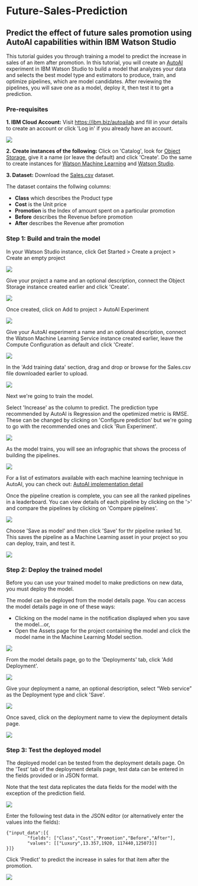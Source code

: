 # Future-Sales-Prediction

## Predict the effect of future sales promotion using AutoAI capabilities within IBM Watson Studio

This tutorial guides you through training a model to predict the increase in sales of an item after promotion. In this tutorial, you will create an [AutoAI](https://www.ibm.com/cloud/watson-studio/autoai) experiment in IBM Watson Studio to build a model that analyzes your data and selects the best model type and estimators to produce, train, and optimize pipelines, which are model candidates. After reviewing the pipelines, you will save one as a model, deploy it, then test it to get a prediction.


### Pre-requisites

**1. IBM Cloud Account:** Visit https://ibm.biz/autoailab and fill in your details to create an account or click 'Log in' if you already have an account.

![](screenshots/1.png)

**2. Create instances of the following:** Click on 'Catalog', look for [Object Storage](https://cloud.ibm.com/catalog/services/cloud-object-storage), give it a name (or leave the default) and click 'Create'. Do the same to create instances for [Watson Machine Learning](https://cloud.ibm.com/catalog/services/machine-learning) and [Watson Studio](https://cloud.ibm.com/catalog/services/watson-studio).

**3. Dataset:** Download the [Sales.csv](https://github.com/prernabhojwani/Future-Sales-Prediction/blob/master/Sales.csv) dataset.

The dataset contains the follwing columns:
- **Class** which describes the Product type
- **Cost** is the Unit price
- **Promotion** is the Index of amount spent on a particular promotion
- **Before** describes the Revenue before promotion
- **After** describes the Revenue after promotion


### Step 1: Build and train the model

In your Watson Studio instance, click Get Started > Create a project > Create an empty project

![](screenshots/2.png)

Give your project a name and an optional description, connect the Object Storage instance created earlier and click 'Create'.

![](screenshots/3.PNG)

Once created, click on Add to project > AutoAI Experiment

![](screenshots/4.PNG)

Give your AutoAI experiment a name and an optional description, connect the Watson Machine Learning Service instance created earlier, leave the Compute Configuration as default and click 'Create'.

![](screenshots/5.PNG)

In the 'Add training data' section, drag and drop or browse for the Sales.csv file downloaded earlier to upload. 

![](screenshots/6.png)

Next we're going to train the model. 

Select 'Increase' as the column to predict. The prediction type recommended by AutoAI is Regression and the opetimized metric is RMSE. These can be changed by clicking on 'Configure prediction' but we're going to go with the recommended ones and click 'Run Experiment'.

![](screenshots/7.PNG)

As the model trains, you will see an infographic that shows the process of building the pipelines.

![](screenshots/8.png)

For a list of estimators available with each machine learning technique in AutoAI, you can check out: [AutoAI implementation detail](https://dataplatform.cloud.ibm.com/docs/content/wsj/analyze-data/autoai-details.html)

Once the pipeline creation is complete, you can see all the ranked pipelines in a leaderboard. You can view details of each pipeline by clicking on the '>' and compare the pipelines by clicking on 'Compare pipelines'.

![](screenshots/9.PNG)

Choose 'Save as model' and then click 'Save' for thr pipeline ranked 1st. This saves the pipeline as a Machine Learning asset in your project so you can deploy, train, and test it.

![](screenshots/10.PNG)

### Step 2: Deploy the trained model

Before you can use your trained model to make predictions on new data, you must deploy the model.

The model can be deployed from the model details page. You can access the model details page in one of these ways:

- Clicking on the model name in the notification displayed when you save the model...or,
- Open the Assets page for the project containing the model and click the model name in the Machine Learning Model section.

![](screenshots/11.png)

From the model details page, go to the 'Deployments' tab, click 'Add Deployment'. 

![](screenshots/12.PNG)

Give your deployment a name, an optional description, select “Web service” as the Deployment type and click 'Save'.

![](screenshots/13.png)

Once saved, click on the deployment name to view the deployment details page.

![](screenshots/14.PNG)

### Step 3: Test the deployed model

The deployed model can be tested from the deployment details page. On the 'Test' tab of the deployment details page, test data can be entered in the fields provided or in JSON format. 

Note that the test data replicates the data fields for the model with the exception of the prediction field.

![](screenshots/15.PNG)

Enter the following test data in the JSON editor (or alternatively enter the values into the fields):

```
{"input_data":[{
        "fields": ["Class","Cost","Promotion","Before","After"],
        "values": [["Luxury",13.357,1920, 117440,125073]]
}]}
```

Click 'Predict' to predict the increase in sales for that item after the promotion.

![](screenshots/16.PNG)







